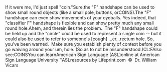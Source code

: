 If it were me, I'd just spell "coin."Sure,the "F" handshape can be used to show small round objects (like a small pole,
  buttons, orCOINS).The "F" handshape can even show movements of your eyeballs. Yes 
			indeed, that "classifier F" handshape is flexible and can show 
			pretty much any small round hole.Ahem, and therein lies the problem.  The "F" handshape could be 
			held up and the "circle" could be used to represent a single coin -- 
			but it could also be used to refer to someone's [cough] ...er...rectum 
			hole. So, you've been warned.  Make sure you establish plenty 
			of context before you go waiving around your um, hole. (So as to not 
			be misunderstood.)CL:FAlso see:COINSYou can learnAmerican Sign Language (ASL)online at American Sign Language University ™ASLresources by Lifeprint.com  ©  Dr. William Vicars